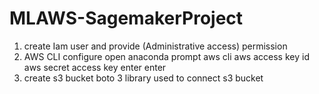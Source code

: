 # MLAWS-SagemakerProject


1. create Iam user and provide (Administrative access) permission
2. AWS CLI configure
    open anaconda prompt
    aws cli
    aws access key id
    aws secret access key
    enter
    enter
3. create s3 bucket
    boto 3 library used to connect s3 bucket